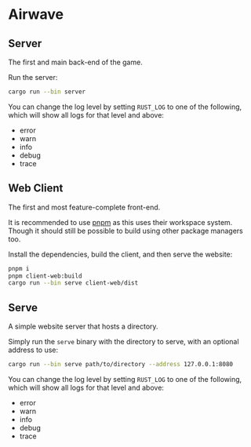 # Airwave

## Server

The first and main back-end of the game.

Run the server:

```bash
cargo run --bin server
```

You can change the log level by setting `RUST_LOG` to one of the following,
which will show all logs for that level and above:

- error
- warn
- info
- debug
- trace

## Web Client

The first and most feature-complete front-end.

It is recommended to use [pnpm] as this uses their workspace system. Though it
should still be possible to build using other package managers too.

Install the dependencies, build the client, and then serve the website:

```bash
pnpm i
pnpm client-web:build
cargo run --bin serve client-web/dist
```

## Serve

A simple website server that hosts a directory.

Simply run the `serve` binary with the directory to serve, with an optional
address to use:

```bash
cargo run --bin serve path/to/directory --address 127.0.0.1:8080
```

You can change the log level by setting `RUST_LOG` to one of the following,
which will show all logs for that level and above:

- error
- warn
- info
- debug
- trace

[pnpm]: https://pnpm.io
